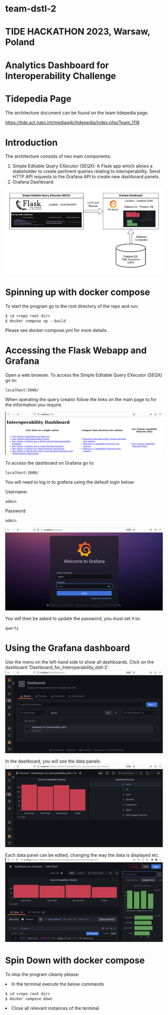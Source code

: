 # team-dstl-2
# TIDE HACKATHON 2023, Warsaw, Poland
# Analytics Dashboard for Interoperability Challenge

# Tidepedia Page
The architecture document can be found on the team tidepedia page.

https://tide.act.nato.int/mediawiki/tidepedia/index.php/Team_1118

# Introduction
The architecture consists of two main components:

1. Simple Editable Query EXecutor (SEQX): A Flask app which allows a stakeholder to
create pertinent queries relating to interoperability.  Send HTTP API requests to
the Grafana API to create new dashboard panels.
2. Grafana Dashboard: 

![Alt text](./dstl_2_archi_diagram.png?raw=true "Title")

# Spinning up with docker compose

To start the program go to the root directory of the repo and run:

    $ cd <repo root dir>
    $ docker compose up --build

Please see docker-compose.yml for more details.

# Accessing the Flask Webapp and Grafana
Open a web browser.  To access the Simple Editable Query EXecutor (SEQX) go to:

    localhost:5000/

When operating the query creator follow the links on the main page to for the information you require.

![Alt text](./screenshots/webapp_ss.png?raw=true "Title")

To access the dashboard on Grafana go to:

    localhost:3000/

You will need to log in to grafana using the default login below:

Username:

    admin

Password

    admin

![Alt text](./screenshots/grafana_login_ss.png?raw=true "Title")

You will then be asked to update the password, you must set it to:

    qwerty

# Using the Grafana dashboard

Use the menu on the left-hand side to show all dashboards.
Click on the dashboard 'Dashboard_for_Interoperability_dstl-2'.
![Alt text](./screenshots/dashboard_menu_ss.png?raw=true "Title")

In the dashboard, you will see the data panels.
![Alt text](./screenshots/dashboard_ss.png?raw=true "Title")

Each data panel can be edited, changing the way the data is displayed etc.
![Alt text](./screenshots/edit_panel_ss.png?raw=true "Title")


# Spin Down with docker compose

To stop the program cleanly please:

<li> In the terminal execute the below commands </li>

    $ cd <repo root dir>
    $ docker compose down

<li> Close all relevant instances of the terminal</li>